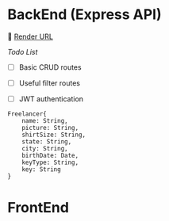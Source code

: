 # BackEnd (Express API)
🔗 [Render URL](https://sebrae-api.onrender.com/freelancers)

*Todo List*
- [ ] Basic CRUD routes
- [ ] Useful filter routes
- [ ] JWT authentication


```
Freelancer{
    name: String,
    picture: String,
    shirtSize: String,
    state: String,
    city: String,
    birthDate: Date,
    keyType: String,
    key: String
}
```
# FrontEnd
